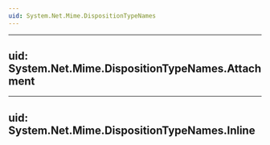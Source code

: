```yaml
---
uid: System.Net.Mime.DispositionTypeNames
---
```


---
uid: System.Net.Mime.DispositionTypeNames.Attachment
---

---
uid: System.Net.Mime.DispositionTypeNames.Inline
---
